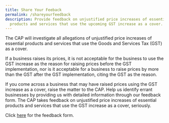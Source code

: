 ```yaml
---
title: Share Your Feeback
permalink: /shareyourfeedback
description: Provide feedback on unjustified price increases of essential
  products and services that use the upcoming GST increase as a cover.
---
```

The CAP will investigate all allegations of unjustified price increases of essential products and services that use the Goods and Services Tax (GST) as a cover. 

If a business raises its prices, it is not acceptable for the business to use the GST increase as the reason for raising prices before the GST implementation, nor is it acceptable for a business to raise prices by more than the GST after the GST implementation, citing the GST as the reason.

If you come across a business that may have raised prices using the GST increase as a cover, raise the matter to the CAP. Help us identify errant businesses by providing us with detailed information through our feedback form. The CAP takes feedback on unjustified price increases of essential products and services that use the GST increase as a cover, seriously.

Click <a href="https://form.gov.sg/#!/61d7bd7e6c60da0012ba2383" target="_blank">here</a> for the feedback form.